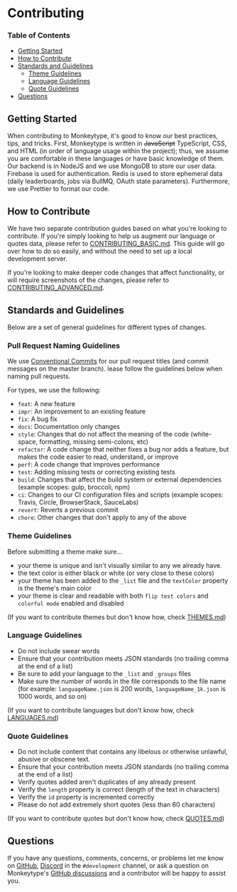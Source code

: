 # Contributing

### **Table of Contents**

- [Getting Started](#getting-started)
- [How to Contribute](#how-to-contribute)
- [Standards and Guidelines](#standards-and-guidelines)
  - [Theme Guidelines](#theme-guidelines)
  - [Language Guidelines](#language-guidelines)
  - [Quote Guidelines](#quote-guidelines)
- [Questions](#questions)

## Getting Started

When contributing to Monkeytype, it's good to know our best practices, tips, and tricks. First, Monkeytype is written in ~~JavaScript~~ TypeScript, CSS, and HTML (in order of language usage within the project); thus, we assume you are comfortable in these languages or have basic knowledge of them. Our backend is in NodeJS and we use MongoDB to store our user data. Firebase is used for authentication. Redis is used to store ephemeral data (daily leaderboards, jobs via BullMQ, OAuth state parameters). Furthermore, we use Prettier to format our code.

## How to Contribute

We have two separate contribution guides based on what you're looking to contribute. If you're simply looking to help us augment our language or quotes data, please refer to [CONTRIBUTING_BASIC.md](./CONTRIBUTING_BASIC.md). This guide will go over how to do so easily, and without the need to set up a local development server.

If you're looking to make deeper code changes that affect functionality, or will require screenshots of the changes, please refer to [CONTRIBUTING_ADVANCED.md](./CONTRIBUTING_ADVANCED.md).

## Standards and Guidelines

Below are a set of general guidelines for different types of changes.

### Pull Request Naming Guidelines

We use [Conventional Commits](https://www.conventionalcommits.org/en/v1.0.0/) for our pull request titles (and commit messages on the master branch). lease follow the guidelines below when naming pull requests.

For types, we use the following:

- `feat`: A new feature
- `impr`: An improvement to an existing feature
- `fix`: A bug fix
- `docs`: Documentation only changes
- `style`: Changes that do not affect the meaning of the code (white-space, formatting, missing semi-colons, etc)
- `refactor`: A code change that neither fixes a bug nor adds a feature, but makes the code easier to read, understand, or improve
- `perf`: A code change that improves performance
- `test`: Adding missing tests or correcting existing tests
- `build`: Changes that affect the build system or external dependencies (example scopes: gulp, broccoli, npm)
- `ci`: Changes to our CI configuration files and scripts (example scopes: Travis, Circle, BrowserStack, SauceLabs)
- `revert`: Reverts a previous commit
- `chore`: Other changes that don't apply to any of the above

### Theme Guidelines

<!-- TODO: add screenshots to provide examples for dos and don'ts -->

Before submitting a theme make sure...

- your theme is unique and isn't visually similar to any we already have.
- the text color is either black or white (or very close to these colors)
- your theme has been added to the `_list` file and the `textColor` property is the theme's main color
- your theme is clear and readable with both `flip test colors` and `colorful mode` enabled and disabled

(If you want to contribute themes but don't know how, check [THEMES.md](./THEMES.md))

### Language Guidelines

- Do not include swear words
- Ensure that your contribution meets JSON standards (no trailing comma at the end of a list)
- Be sure to add your language to the `_list` and `_groups` files
- Make sure the number of words in the file corresponds to the file name (for example: `languageName.json` is 200 words, `languageName_1k.json` is 1000 words, and so on)

(If you want to contribute languages but don't know how, check [LANGUAGES.md](./LANGUAGES.md))

### Quote Guidelines

- Do not include content that contains any libelous or otherwise unlawful, abusive or obscene text.
- Ensure that your contribution meets JSON standards (no trailing comma at the end of a list)
- Verify quotes added aren't duplicates of any already present
- Verify the `length` property is correct (length of the text in characters)
- Verify the `id` property is incremented correctly
- Please do not add extremely short quotes (less than 60 characters)

(If you want to contribute quotes but don't know how, check [QUOTES.md](./QUOTES.md))

## Questions

If you have any questions, comments, concerns, or problems let me know on [GitHub](https://github.com/Miodec), [Discord](https://discord.gg/monkeytype) in the `#development` channel, or ask a question on Monkeytype's [GitHub discussions](https://github.com/monkeytypegame/monkeytype/discussions) and a contributor will be happy to assist you.
